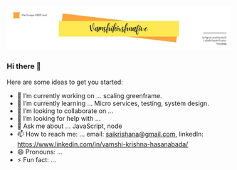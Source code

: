 [![Vamshi Krishna Hasanabada](https://github.com/vamshikrishnafive/vamshikrishnafive/blob/cadbecc96e9045ffa1f0d48e79cbc2d9c9f08c23/icon/ReadMe.jpeg)](https://github.com/vamshikrishnafive)



### Hi there 👋

Here are some ideas to get you started:

- 🔭 I’m currently working on ... scaling greenframe. 
- 🌱 I’m currently learning ... Micro services, testing, system design.
- 👯 I’m looking to collaborate on ... 
- 🤔 I’m looking for help with ...  
- 💬 Ask me about ... JavaScript, node
- 📫 How to reach me: ... email: saikrishana@gmail.com, linkedIn: https://www.linkedin.com/in/vamshi-krishna-hasanabada/
- 😄 Pronouns: ... 
- ⚡ Fun fact: ... 
